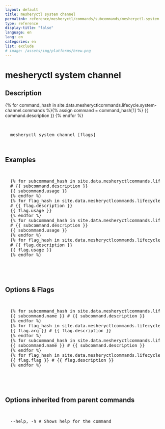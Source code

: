 ```yaml
---
layout: default
title: mesheryctl system channel
permalink: reference/mesheryctl/commands/subcommands/mesheryctl-system-channel
type: reference
display-title: "false"
language: en
lang: en
categories: en
list: exclude
# image: /assets/img/platforms/brew.png
---
```


<!-- Copy this template to create individual doc pages for each mesheryctl commands -->

<!-- Name of the command -->
# mesheryctl system channel

<!-- Description of the command. Preferably a paragraph -->
## Description

{% for command_hash in site.data.mesheryctlcommands.lifecycle.system-channel.commands %}{% assign command = command_hash[1] %}
{{ command.description }}
{% endfor %}

<!-- Basic usage of the command -->
<pre class="codeblock-pre">
  <div class="codeblock">
  mesheryctl system channel [flags] 
  </div>
</pre>

<!-- All possible example use cases of the command -->
## Examples

<pre class="codeblock-pre">
  <div class="codeblock">
  {% for subcommand_hash in site.data.mesheryctlcommands.lifecycle.system-channel.subcommands %}{% assign subcommand = subcommand_hash[1] %}
  # {{ subcommand.description }}
  {{ subcommand.usage }}
  {% endfor %}
  {% for flag_hash in site.data.mesheryctlcommands.lifecycle.system-channel.flags %}{% assign flag = flag_hash[1] %}
  # {{ flag.description }}
  {{ flag.usage }}
  {% endfor %}
  {% for subcommand_hash in site.data.mesheryctlcommands.lifecycle.system-channel.view.command %}{% assign subcommand = subcommand_hash[1] %}
  # {{ subcommand.description }}
  {{ subcommand.usage }}
  {% endfor %}
  {% for flag_hash in site.data.mesheryctlcommands.lifecycle.system-channel.view.flag %}{% assign flag = flag_hash[1] %}
  # {{ flag.description }}
  {{ flag.usage }}
  {% endfor %}
  </div>
</pre>
<br/>

<!-- Options/Flags available in this command -->
## Options & Flags

<pre class="codeblock-pre">
  <div class="codeblock">
  {% for subcommand_hash in site.data.mesheryctlcommands.lifecycle.system-channel.subcommands %}{% assign subcommand = subcommand_hash[1] %}
  {{ subcommand.name }} # {{ subcommand.description }}
  {% endfor %}
  {% for flag_hash in site.data.mesheryctlcommands.lifecycle.system-channel.flags %}{% assign flag = flag_hash[1] %}
  {{ flag.arg }} # {{ flag.description }}
  {% endfor %}
  {% for subcommand_hash in site.data.mesheryctlcommands.lifecycle.system-channel.view.command %}{% assign subcommand = subcommand_hash[1] %}
  {{ subcommand.name }} # {{ subcommand.description }}
  {% endfor %}
  {% for flag_hash in site.data.mesheryctlcommands.lifecycle.system-channel.view.flag %}{% assign flag = flag_hash[1] %}
  {{ flag.flag }} # {{ flag.description }}
  {% endfor %}
  </div>
</pre>
<br/>

## Options inherited from parent commands
<pre class="codeblock-pre">
  <div class="codeblock">
  --help, -h # Shows help for the command
  </div>
</pre>
